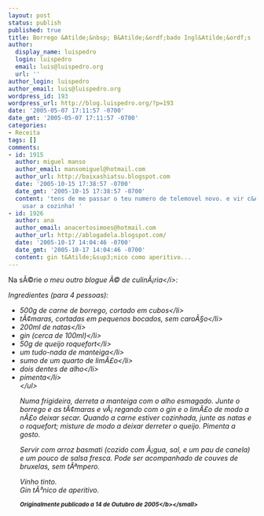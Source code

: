 ```yaml
---
layout: post
status: publish
published: true
title: Borrego &Atilde;&nbsp; B&Atilde;&ordf;bado Ingl&Atilde;&ordf;s
author:
  display_name: luispedro
  login: luispedro
  email: luis@luispedro.org
  url: ''
author_login: luispedro
author_email: luis@luispedro.org
wordpress_id: 193
wordpress_url: http://blog.luispedro.org/?p=193
date: '2005-05-07 17:11:57 -0700'
date_gmt: '2005-05-07 17:11:57 -0700'
categories:
- Receita
tags: []
comments:
- id: 1915
  author: miguel manso
  author_email: mansomiguel@hotmail.com
  author_url: http://baixashiatsu.blogspot.com
  date: '2005-10-15 17:38:57 -0700'
  date_gmt: '2005-10-15 17:38:57 -0700'
  content: 'tens de me passar o teu numero de telemovel novo. e vir c&Atilde;&iexcl;
    usar a cozinha! '
- id: 1926
  author: ana
  author_email: anacertosimoes@hotmail.com
  author_url: http://ablogadela.blogspot.com/
  date: '2005-10-17 14:04:46 -0700'
  date_gmt: '2005-10-17 14:04:46 -0700'
  content: gin t&Atilde;&sup3;nico como aperitivo...
---
```

<p>Na s&Atilde;&copy;rie <i>o meu outro blogue &Atilde;&copy; de culin&Atilde;&iexcl;ria<&#47;i>:</p>
<p>Ingredientes (para 4 pessoas):</p>
<ul>
<li>500g de carne de borrego, cortado em cubos<&#47;li>
<li>t&Atilde;&cent;maras, cortadas em pequenos bocados, sem caro&Atilde;&sect;o<&#47;li>
<li>200ml de natas<&#47;li>
<li>gin (cerca de 100ml)<&#47;li>
<li>50g de queijo roquefort<&#47;li>
<li>um tudo-nada de manteiga<&#47;li>
<li>sumo de um quarto de lim&Atilde;&pound;o<&#47;li>
<li>dois dentes de alho<&#47;li>
<li>pimenta<&#47;li><br />
<&#47;ul></p>
<p>Numa frigideira, derreta a manteiga com o alho esmagado. Junte o borrego e as t&Atilde;&cent;maras e v&Atilde;&iexcl; regando com o gin e o lim&Atilde;&pound;o de modo a n&Atilde;&pound;o deixar secar. Quando a carne estiver cozinhada, junte as natas e o roquefort; misture de modo a deixar derreter o queijo. Pimenta a gosto.</p>
<p>Servir com arroz basmati  (cozido com &Atilde;&iexcl;gua, sal, e um pau de canela) e um pouco de salsa fresca. Pode ser acompanhado de couves de bruxelas, sem t&Atilde;&ordf;mpero.</p>
<p>Vinho tinto.<br />
Gin t&Atilde;&sup3;nico de aperitivo.</p>
<p><small><b>Originalmente publicado a 14 de Outubro de 2005<&#47;b><&#47;small></p>
